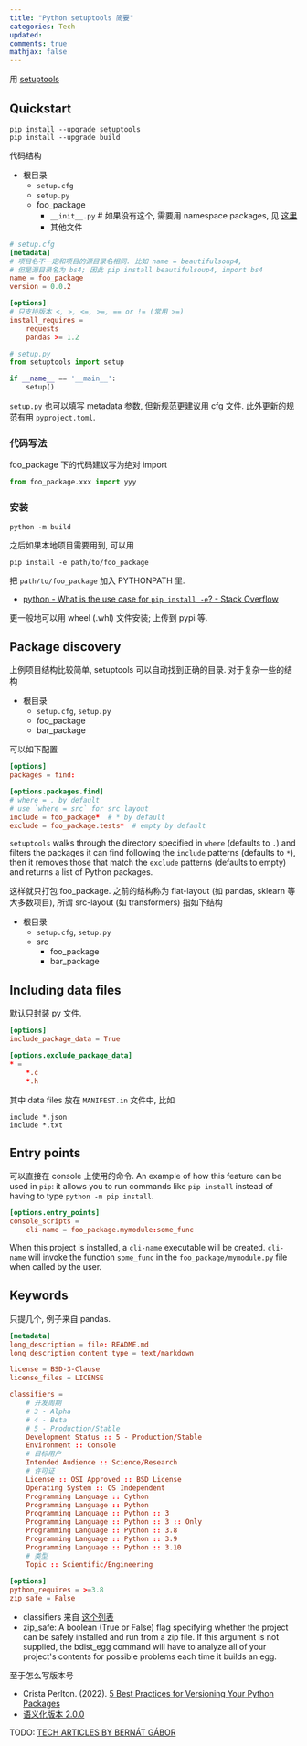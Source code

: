 ```yaml
---
title: "Python setuptools 简要"
categories: Tech
updated: 
comments: true
mathjax: false
---
```


用 [setuptools](https://setuptools.pypa.io/en/latest/userguide/index.html)

<!-- more -->

## Quickstart

```shell
pip install --upgrade setuptools
pip install --upgrade build
```

代码结构

- 根目录
    - `setup.cfg`
    - `setup.py`
    - foo_package
        - `__init__.py` # 如果没有这个, 需要用 namespace packages, 见 [这里](https://setuptools.pypa.io/en/latest/userguide/package_discovery.html#custom-discovery)
        - 其他文件
        
```toml
# setup.cfg
[metadata]
# 项目名不一定和项目的源目录名相同. 比如 name = beautifulsoup4,
# 但是源目录名为 bs4; 因此 pip install beautifulsoup4, import bs4
name = foo_package
version = 0.0.2

[options]
# 只支持版本 <, >, <=, >=, == or != (常用 >=)
install_requires =
    requests
    pandas >= 1.2
```

```python
# setup.py
from setuptools import setup

if __name__ == '__main__':
    setup()
```

`setup.py` 也可以填写 metadata 参数, 但新规范更建议用 cfg 文件. 此外更新的规范有用 `pyproject.toml`.

### 代码写法

foo_package 下的代码建议写为绝对 import

```python
from foo_package.xxx import yyy
```

### 安装

```shell
python -m build
```

之后如果本地项目需要用到, 可以用

```shell
pip install -e path/to/foo_package
```

把 `path/to/foo_package` 加入 PYTHONPATH 里.

- [python - What is the use case for `pip install -e`? - Stack Overflow](https://stackoverflow.com/questions/42609943/what-is-the-use-case-for-pip-install-e)

更一般地可以用 wheel (.whl) 文件安装; 上传到 pypi 等.

## Package discovery

上例项目结构比较简单, setuptools 可以自动找到正确的目录. 对于复杂一些的结构

- 根目录
    - `setup.cfg`, `setup.py`
    - foo_package
    - bar_package

可以如下配置

```toml
[options]
packages = find:

[options.packages.find]
# where = . by default
# use `where = src` for src layout
include = foo_package*  # * by default
exclude = foo_package.tests*  # empty by default
```

`setuptools` walks through the directory specified in `where` (defaults to `.`) and filters the packages it can find following the `include` patterns (defaults to `*`), then it removes those that match the `exclude` patterns (defaults to empty) and returns a list of Python packages.
    
这样就只打包 foo_package. 之前的结构称为 flat-layout (如 pandas, sklearn 等大多数项目), 所谓 src-layout (如 transformers) 指如下结构

- 根目录
    - `setup.cfg`, `setup.py`
    - src
        - foo_package
        - bar_package
        
## Including data files

默认只封装 py 文件.

```toml
[options]
include_package_data = True

[options.exclude_package_data]
* =
    *.c
    *.h
```

其中 data files 放在 `MANIFEST.in` 文件中, 比如

```
include *.json
include *.txt
```

## Entry points

可以直接在 console 上使用的命令. An example of how this feature can be used in `pip`: it allows you to run commands like `pip install` instead of having to type `python -m pip install`.

```toml
[options.entry_points]
console_scripts =
    cli-name = foo_package.mymodule:some_func
```

When this project is installed, a `cli-name` executable will be created. `cli-name` will invoke the function `some_func` in the `foo_package/mymodule.py` file when called by the user.
 
## Keywords

只提几个, 例子来自 pandas.

```toml
[metadata]
long_description = file: README.md
long_description_content_type = text/markdown

license = BSD-3-Clause
license_files = LICENSE

classifiers =
    # 开发周期
    # 3 - Alpha
    # 4 - Beta
    # 5 - Production/Stable
    Development Status :: 5 - Production/Stable
    Environment :: Console
    # 目标用户
    Intended Audience :: Science/Research
    # 许可证
    License :: OSI Approved :: BSD License
    Operating System :: OS Independent
    Programming Language :: Cython
    Programming Language :: Python
    Programming Language :: Python :: 3
    Programming Language :: Python :: 3 :: Only
    Programming Language :: Python :: 3.8
    Programming Language :: Python :: 3.9
    Programming Language :: Python :: 3.10
    # 类型
    Topic :: Scientific/Engineering
    
[options]
python_requires = >=3.8
zip_safe = False
```


- classifiers 来自 [这个列表](https://pypi.org/pypi?%3Aaction=list_classifiers)
- zip_safe: A boolean (True or False) flag specifying whether the project can be safely installed and run from a zip file. If this argument is not supplied, the bdist_egg command will have to analyze all of your project's contents for possible problems each time it builds an egg.

至于怎么写版本号

- Crista Perlton. (2022). [5 Best Practices for Versioning Your Python Packages](https://blog.inedo.com/python-best-practices-for-versioning-python-packages-in-the-enterprise)
- [语义化版本 2.0.0](https://semver.org/lang/zh-CN/)

TODO: [TECH ARTICLES BY BERNÁT GÁBOR](https://bernat.tech/posts/)
